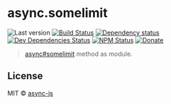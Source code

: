 # async.somelimit

![Last version](https://img.shields.io/github/tag/async-js/somelimit.svg?style=flat-square)
[![Build Status](http://img.shields.io/travis/async-js/somelimit/master.svg?style=flat-square)](https://travis-ci.org/async-js/somelimit)
[![Dependency status](http://img.shields.io/david/async-js/somelimit.svg?style=flat-square)](https://david-dm.org/async-js/somelimit)
[![Dev Dependencies Status](http://img.shields.io/david/dev/async-js/somelimit.svg?style=flat-square)](https://david-dm.org/async-js/somelimit#info=devDependencies)
[![NPM Status](http://img.shields.io/npm/dm/somelimit.svg?style=flat-square)](https://www.npmjs.org/package/somelimit)
[![Donate](https://img.shields.io/badge/donate-paypal-blue.svg?style=flat-square)](https://paypal.me/kikobeats)

> [async#somelimit](https://github.com/async-js/async#somelimit) method as module.

## License

MIT © [async-js](https://github.com/async-js)
